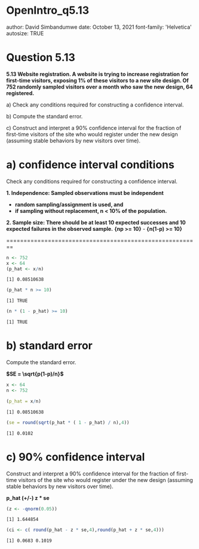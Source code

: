 OpenIntro_q5.13
========================================================
author: David Simbandumwe
date: October 13, 2021
font-family: 'Helvetica'
autosize: TRUE

Question 5.13
========================================================
**5.13 Website registration. A website is trying to increase registration for first-time visitors, exposing 1% of these visitors to a new site design. Of 752 randomly sampled visitors over a month who saw the new design, 64 registered.**

a) Check any conditions required for constructing a confidence interval.

b) Compute the standard error.

c) Construct and interpret a 90% confidence interval for the fraction of first-time visitors of the site who would register under the new design (assuming stable behaviors by new visitors over time).




a) confidence interval conditions
========================================================
Check any conditions required for constructing a confidence interval.

**1. Independence: Sampled observations must be independent**
- **random sampling/assignment is used, and**
- **if sampling without replacement, n < 10% of the population.**

**2. Sample size: There should be at least 10 expected successes and 10 expected failures in the observed sample.**  **{np >= 10}** - **{n(1-p) >= 10}**

========================================================

```r
n <- 752
x <- 64
(p_hat <- x/n)
```

```
[1] 0.08510638
```

```r
(p_hat * n >= 10)
```

```
[1] TRUE
```

```r
(n * (1 - p_hat) >= 10)
```

```
[1] TRUE
```



b) standard error
========================================================
Compute the standard error.

**$SE = \sqrt{p(1-p)/n}$**


```r
x <- 64
n <- 752

(p_hat = x/n)
```

```
[1] 0.08510638
```

```r
(se = round(sqrt(p_hat * ( 1 - p_hat) / n),4))
```

```
[1] 0.0102
```




c) 90% confidence interval
========================================================
Construct and interpret a 90% confidence interval for the fraction of first-time visitors of the site who would register under the new design (assuming stable behaviors by new visitors over time).

**p_hat (+/-) z * se**


```r
(z <- -qnorm(0.05))
```

```
[1] 1.644854
```

```r
(ci <- c( round(p_hat - z * se,4),round(p_hat + z * se,4)))
```

```
[1] 0.0683 0.1019
```



